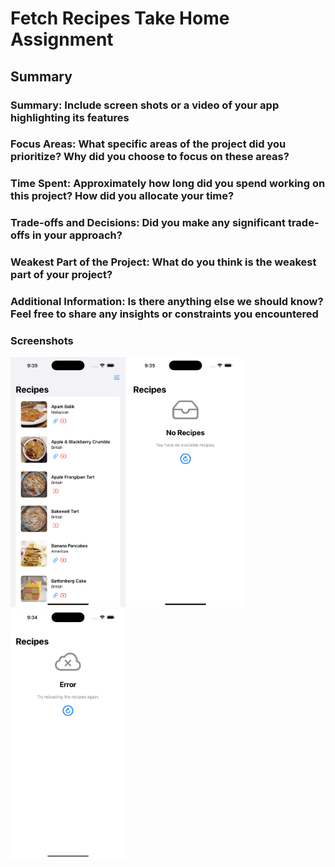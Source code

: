 # Fetch Recipes Take Home Assignment

## Summary



### Summary: Include screen shots or a video of your app highlighting its features

### Focus Areas: What specific areas of the project did you prioritize? Why did you choose to focus on these areas?

### Time Spent: Approximately how long did you spend working on this project? How did you allocate your time?

### Trade-offs and Decisions: Did you make any significant trade-offs in your approach?

### Weakest Part of the Project: What do you think is the weakest part of your project?

### Additional Information: Is there anything else we should know? Feel free to share any insights or constraints you encountered

### Screenshots
<p float="left">
    <img src="/Recipes.png" alt="Recipes Loaded" height="400">
    <img src="/No-Recipes.png" alt="Recipes not available" height="400">
    <img src="/Malformed-Recipes.png" alt="Recipe Issue" height="400">
</p>
